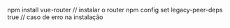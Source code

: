 npm install vue-router  // instalar o router
npm config set legacy-peer-deps true // caso de erro na instalação